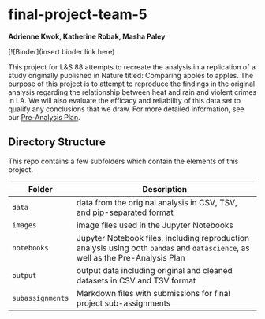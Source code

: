 # final-project-team-5
**Adrienne Kwok, Katherine Robak, Masha Paley**

[![Binder](insert binder link here)

This project for L&S 88 attempts to recreate the analysis in a replication of a study originally published in Nature titled: Comparing apples to apples. The purpose of this project is to attempt to reproduce the findings in the original analysis regarding the relationship between heat and rain and violent crimes in LA. We will also evaluate the efficacy and reliability of this data set to qualify any conclusions that we draw. For more detailed information, see our [Pre-Analysis Plan](notebooks/pre-analysis-plan.ipynb).

## Directory Structure

This repo contains a few subfolders which contain the elements of this project.

| Folder | Description |
|-----|-----|
| `data`  | data from the original analysis in CSV, TSV, and pip-separated format  |
| `images`  | image files used in the Jupyter Notebooks  |
| `notebooks`  | Jupyter Notebook files, including reproduction analysis using both `pandas` and `datascience`, as well as the Pre-Analysis Plan  |
| `output`  | output data including original and cleaned datasets in CSV and TSV format  |
| `subassignments`  | Markdown files with submissions for final project sub-assignments  |
